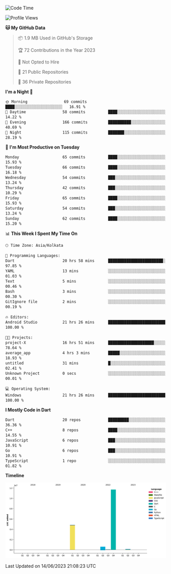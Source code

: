 <!--START_SECTION:waka-->
![Code Time](http://img.shields.io/badge/Code%20Time-765%20hrs%2046%20mins-blue)

![Profile Views](http://img.shields.io/badge/Profile%20Views-11-blue)

**🐱 My GitHub Data** 

> 📦 1.9 MB Used in GitHub's Storage 
 > 
> 🏆 72 Contributions in the Year 2023
 > 
> 🚫 Not Opted to Hire
 > 
> 📜 21 Public Repositories 
 > 
> 🔑 36 Private Repositories 
 > 
**I'm a Night 🦉** 

```text
🌞 Morning                69 commits          ████░░░░░░░░░░░░░░░░░░░░░   16.91 % 
🌆 Daytime                58 commits          ████░░░░░░░░░░░░░░░░░░░░░   14.22 % 
🌃 Evening                166 commits         ██████████░░░░░░░░░░░░░░░   40.69 % 
🌙 Night                  115 commits         ███████░░░░░░░░░░░░░░░░░░   28.19 % 
```
📅 **I'm Most Productive on Tuesday** 

```text
Monday                   65 commits          ████░░░░░░░░░░░░░░░░░░░░░   15.93 % 
Tuesday                  66 commits          ████░░░░░░░░░░░░░░░░░░░░░   16.18 % 
Wednesday                54 commits          ███░░░░░░░░░░░░░░░░░░░░░░   13.24 % 
Thursday                 42 commits          ███░░░░░░░░░░░░░░░░░░░░░░   10.29 % 
Friday                   65 commits          ████░░░░░░░░░░░░░░░░░░░░░   15.93 % 
Saturday                 54 commits          ███░░░░░░░░░░░░░░░░░░░░░░   13.24 % 
Sunday                   62 commits          ████░░░░░░░░░░░░░░░░░░░░░   15.20 % 
```


📊 **This Week I Spent My Time On** 

```text
🕑︎ Time Zone: Asia/Kolkata

💬 Programming Languages: 
Dart                     20 hrs 58 mins      ████████████████████████░   97.85 % 
YAML                     13 mins             ░░░░░░░░░░░░░░░░░░░░░░░░░   01.03 % 
Text                     5 mins              ░░░░░░░░░░░░░░░░░░░░░░░░░   00.46 % 
Bash                     3 mins              ░░░░░░░░░░░░░░░░░░░░░░░░░   00.30 % 
GitIgnore file           2 mins              ░░░░░░░░░░░░░░░░░░░░░░░░░   00.19 % 

🔥 Editors: 
Android Studio           21 hrs 26 mins      █████████████████████████   100.00 % 

🐱‍💻 Projects: 
project-X                16 hrs 51 mins      ████████████████████░░░░░   78.64 % 
average_app              4 hrs 3 mins        █████░░░░░░░░░░░░░░░░░░░░   18.93 % 
untitled                 31 mins             █░░░░░░░░░░░░░░░░░░░░░░░░   02.41 % 
Unknown Project          0 secs              ░░░░░░░░░░░░░░░░░░░░░░░░░   00.01 % 

💻 Operating System: 
Windows                  21 hrs 26 mins      █████████████████████████   100.00 % 
```

**I Mostly Code in Dart** 

```text
Dart                     20 repos            █████████░░░░░░░░░░░░░░░░   36.36 % 
C++                      8 repos             ████░░░░░░░░░░░░░░░░░░░░░   14.55 % 
JavaScript               6 repos             ███░░░░░░░░░░░░░░░░░░░░░░   10.91 % 
Go                       6 repos             ███░░░░░░░░░░░░░░░░░░░░░░   10.91 % 
TypeScript               1 repo              ░░░░░░░░░░░░░░░░░░░░░░░░░   01.82 % 
```



**Timeline**

![Lines of Code chart](https://raw.githubusercontent.com/shamith16/shamith16/main/assets/bar_graph.png)


 Last Updated on 14/06/2023 21:08:23 UTC
<!--END_SECTION:waka-->
